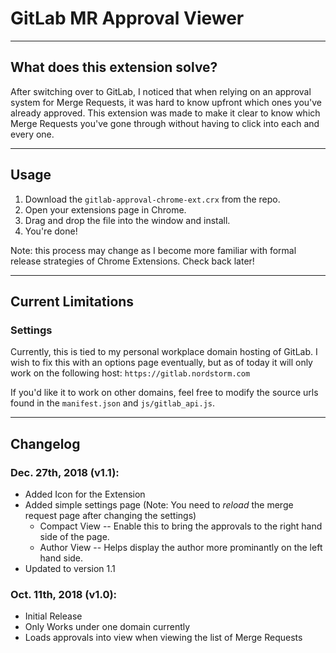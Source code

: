 # GitLab MR Approval Viewer

----
## What does this extension solve?

After switching over to GitLab, I noticed that when relying on an approval system for Merge Requests, it was hard to know upfront which ones you've already approved. This extension was made to make it clear to know which Merge Requests you've gone through without having to click into each and every one.

----
## Usage
1. Download the `gitlab-approval-chrome-ext.crx` from the repo.
2. Open your extensions page in Chrome.
3. Drag and drop the file into the window and install.
4. You're done!

Note: this process may change as I become more familiar with formal release strategies of Chrome Extensions. Check back later!

----
## Current Limitations

### Settings

Currently, this is tied to my personal workplace domain hosting of GitLab. I wish to fix this with an options page eventually, but as of today it will only work on the following host: `https://gitlab.nordstorm.com`

If you'd like it to work on other domains, feel free to modify the source urls found in the `manifest.json` and `js/gitlab_api.js`.

----
## Changelog
### Dec. 27th, 2018 (v1.1):
* Added Icon for the Extension
* Added simple settings page (Note: You need to _*reload*_ the merge request page after changing the settings)
  * Compact View -- Enable this to bring the approvals to the right hand side of the page.
  * Author View -- Helps display the author more prominantly on the left hand side.
* Updated to version 1.1

### Oct. 11th, 2018 (v1.0):
* Initial Release
* Only Works under one domain currently
* Loads approvals into view when viewing the list of Merge Requests
